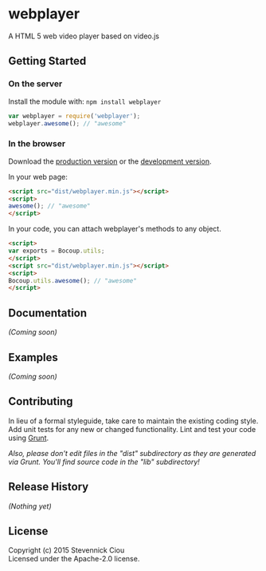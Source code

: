 webplayer
=========

A HTML 5 web video player based on video.js

## Getting Started
### On the server
Install the module with: `npm install webplayer`

```javascript
var webplayer = require('webplayer');
webplayer.awesome(); // "awesome"
```

### In the browser
Download the [production version][min] or the [development version][max].

[min]: https://raw.github.com/stevennick/webplayer/master/dist/webplayer.min.js
[max]: https://raw.github.com/stevennick/webplayer/master/dist/webplayer.js

In your web page:

```html
<script src="dist/webplayer.min.js"></script>
<script>
awesome(); // "awesome"
</script>
```

In your code, you can attach webplayer's methods to any object.

```html
<script>
var exports = Bocoup.utils;
</script>
<script src="dist/webplayer.min.js"></script>
<script>
Bocoup.utils.awesome(); // "awesome"
</script>
```

## Documentation
_(Coming soon)_

## Examples
_(Coming soon)_

## Contributing
In lieu of a formal styleguide, take care to maintain the existing coding style. Add unit tests for any new or changed functionality. Lint and test your code using [Grunt](http://gruntjs.com/).

_Also, please don't edit files in the "dist" subdirectory as they are generated via Grunt. You'll find source code in the "lib" subdirectory!_

## Release History
_(Nothing yet)_

## License
Copyright (c) 2015 Stevennick Ciou  
Licensed under the Apache-2.0 license.
